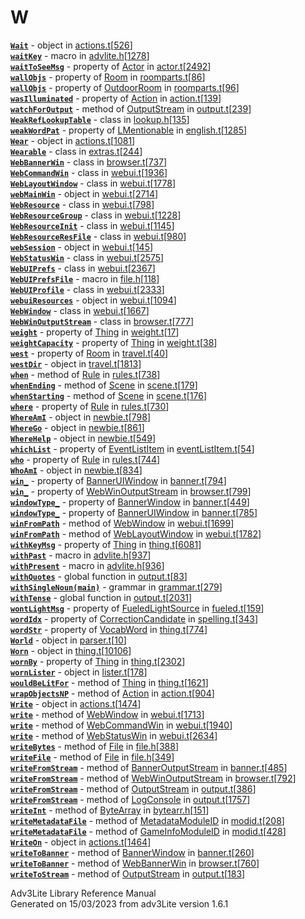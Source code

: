 ---
---
# W

[**`Wait`**](../object/Wait.html) - object in
[actions.t](../file/actions.t.html)\[[526](../source/actions.t.html#526)\]  
[**`waitKey`**](../file/advlite.h.html#waitKey) - macro in
[advlite.h](../file/advlite.h.html)\[[1278](../source/advlite.h.html#1278)\]  
[**`waitToSeeMsg`**](../object/Actor.html#waitToSeeMsg) - property of
[Actor](../object/Actor.html) in
[actor.t](../file/actor.t.html)\[[2492](../source/actor.t.html#2492)\]  
[**`wallObjs`**](../object/Room.html#wallObjs) - property of
[Room](../object/Room.html) in
[roomparts.t](../file/roomparts.t.html)\[[86](../source/roomparts.t.html#86)\]  
[**`wallObjs`**](../object/OutdoorRoom.html#wallObjs) - property of
[OutdoorRoom](../object/OutdoorRoom.html) in
[roomparts.t](../file/roomparts.t.html)\[[96](../source/roomparts.t.html#96)\]  
[**`wasIlluminated`**](../object/Action.html#wasIlluminated) - property
of [Action](../object/Action.html) in
[action.t](../file/action.t.html)\[[139](../source/action.t.html#139)\]  
[**`watchForOutput`**](../object/OutputStream.html#watchForOutput) -
method of [OutputStream](../object/OutputStream.html) in
[output.t](../file/output.t.html)\[[239](../source/output.t.html#239)\]  
[**`WeakRefLookupTable`**](../object/WeakRefLookupTable.html) - class in
[lookup.h](../file/lookup.h.html)\[[135](../source/lookup.h.html#135)\]  
[**`weakWordPat`**](../object/LMentionable.html#weakWordPat) - property
of [LMentionable](../object/LMentionable.html) in
[english.t](../file/english.t.html)\[[1285](../source/english.t.html#1285)\]  
[**`Wear`**](../object/Wear.html) - object in
[actions.t](../file/actions.t.html)\[[1081](../source/actions.t.html#1081)\]  
[**`Wearable`**](../object/Wearable.html) - class in
[extras.t](../file/extras.t.html)\[[244](../source/extras.t.html#244)\]  
[**`WebBannerWin`**](../object/WebBannerWin.html) - class in
[browser.t](../file/browser.t.html)\[[737](../source/browser.t.html#737)\]  
[**`WebCommandWin`**](../object/WebCommandWin.html) - class in
[webui.t](../file/webui.t.html)\[[1936](../source/webui.t.html#1936)\]  
[**`WebLayoutWindow`**](../object/WebLayoutWindow.html) - class in
[webui.t](../file/webui.t.html)\[[1778](../source/webui.t.html#1778)\]  
[**`webMainWin`**](../object/webMainWin.html) - object in
[webui.t](../file/webui.t.html)\[[2714](../source/webui.t.html#2714)\]  
[**`WebResource`**](../object/WebResource.html) - class in
[webui.t](../file/webui.t.html)\[[798](../source/webui.t.html#798)\]  
[**`WebResourceGroup`**](../object/WebResourceGroup.html) - class in
[webui.t](../file/webui.t.html)\[[1228](../source/webui.t.html#1228)\]  
[**`WebResourceInit`**](../object/WebResourceInit.html) - class in
[webui.t](../file/webui.t.html)\[[1145](../source/webui.t.html#1145)\]  
[**`WebResourceResFile`**](../object/WebResourceResFile.html) - class in
[webui.t](../file/webui.t.html)\[[980](../source/webui.t.html#980)\]  
[**`webSession`**](../object/webSession.html) - object in
[webui.t](../file/webui.t.html)\[[145](../source/webui.t.html#145)\]  
[**`WebStatusWin`**](../object/WebStatusWin.html) - class in
[webui.t](../file/webui.t.html)\[[2575](../source/webui.t.html#2575)\]  
[**`WebUIPrefs`**](../object/WebUIPrefs.html) - class in
[webui.t](../file/webui.t.html)\[[2367](../source/webui.t.html#2367)\]  
[**`WebUIPrefsFile`**](../file/file.h.html#WebUIPrefsFile) - macro in
[file.h](../file/file.h.html)\[[118](../source/file.h.html#118)\]  
[**`WebUIProfile`**](../object/WebUIProfile.html) - class in
[webui.t](../file/webui.t.html)\[[2333](../source/webui.t.html#2333)\]  
[**`webuiResources`**](../object/webuiResources.html) - object in
[webui.t](../file/webui.t.html)\[[1094](../source/webui.t.html#1094)\]  
[**`WebWindow`**](../object/WebWindow.html) - class in
[webui.t](../file/webui.t.html)\[[1667](../source/webui.t.html#1667)\]  
[**`WebWinOutputStream`**](../object/WebWinOutputStream.html) - class in
[browser.t](../file/browser.t.html)\[[777](../source/browser.t.html#777)\]  
[**`weight`**](../object/Thing.html#weight) - property of
[Thing](../object/Thing.html) in
[weight.t](../file/weight.t.html)\[[17](../source/weight.t.html#17)\]  
[**`weightCapacity`**](../object/Thing.html#weightCapacity) - property
of [Thing](../object/Thing.html) in
[weight.t](../file/weight.t.html)\[[38](../source/weight.t.html#38)\]  
[**`west`**](../object/Room.html#west) - property of
[Room](../object/Room.html) in
[travel.t](../file/travel.t.html)\[[40](../source/travel.t.html#40)\]  
[**`westDir`**](../object/westDir.html) - object in
[travel.t](../file/travel.t.html)\[[1813](../source/travel.t.html#1813)\]  
[**`when`**](../object/Rule.html#when) - method of
[Rule](../object/Rule.html) in
[rules.t](../file/rules.t.html)\[[738](../source/rules.t.html#738)\]  
[**`whenEnding`**](../object/Scene.html#whenEnding) - method of
[Scene](../object/Scene.html) in
[scene.t](../file/scene.t.html)\[[179](../source/scene.t.html#179)\]  
[**`whenStarting`**](../object/Scene.html#whenStarting) - method of
[Scene](../object/Scene.html) in
[scene.t](../file/scene.t.html)\[[176](../source/scene.t.html#176)\]  
[**`where`**](../object/Rule.html#where) - property of
[Rule](../object/Rule.html) in
[rules.t](../file/rules.t.html)\[[730](../source/rules.t.html#730)\]  
[**`WhereAmI`**](../object/WhereAmI.html) - object in
[newbie.t](../file/newbie.t.html)\[[798](../source/newbie.t.html#798)\]  
[**`WhereGo`**](../object/WhereGo.html) - object in
[newbie.t](../file/newbie.t.html)\[[861](../source/newbie.t.html#861)\]  
[**`WhereHelp`**](../object/WhereHelp.html) - object in
[newbie.t](../file/newbie.t.html)\[[549](../source/newbie.t.html#549)\]  
[**`whichList`**](../object/EventListItem.html#whichList) - property of
[EventListItem](../object/EventListItem.html) in
[eventListItem.t](../file/eventListItem.t.html)\[[54](../source/eventListItem.t.html#54)\]  
[**`who`**](../object/Rule.html#who) - property of
[Rule](../object/Rule.html) in
[rules.t](../file/rules.t.html)\[[744](../source/rules.t.html#744)\]  
[**`WhoAmI`**](../object/WhoAmI.html) - object in
[newbie.t](../file/newbie.t.html)\[[834](../source/newbie.t.html#834)\]  
[**`win_`**](../object/BannerUIWindow.html#win_) - property of
[BannerUIWindow](../object/BannerUIWindow.html) in
[banner.t](../file/banner.t.html)\[[794](../source/banner.t.html#794)\]  
[**`win_`**](../object/WebWinOutputStream.html#win_) - property of
[WebWinOutputStream](../object/WebWinOutputStream.html) in
[browser.t](../file/browser.t.html)\[[799](../source/browser.t.html#799)\]  
[**`windowType_`**](../object/BannerWindow.html#windowType_) - property
of [BannerWindow](../object/BannerWindow.html) in
[banner.t](../file/banner.t.html)\[[449](../source/banner.t.html#449)\]  
[**`windowType_`**](../object/BannerUIWindow.html#windowType_) -
property of [BannerUIWindow](../object/BannerUIWindow.html) in
[banner.t](../file/banner.t.html)\[[785](../source/banner.t.html#785)\]  
[**`winFromPath`**](../object/WebWindow.html#winFromPath) - method of
[WebWindow](../object/WebWindow.html) in
[webui.t](../file/webui.t.html)\[[1699](../source/webui.t.html#1699)\]  
[**`winFromPath`**](../object/WebLayoutWindow.html#winFromPath) - method
of [WebLayoutWindow](../object/WebLayoutWindow.html) in
[webui.t](../file/webui.t.html)\[[1782](../source/webui.t.html#1782)\]  
[**`withKeyMsg`**](../object/Thing.html#withKeyMsg) - property of
[Thing](../object/Thing.html) in
[thing.t](../file/thing.t.html)\[[6081](../source/thing.t.html#6081)\]  
[**`withPast`**](../file/advlite.h.html#withPast) - macro in
[advlite.h](../file/advlite.h.html)\[[937](../source/advlite.h.html#937)\]  
[**`withPresent`**](../file/advlite.h.html#withPresent) - macro in
[advlite.h](../file/advlite.h.html)\[[936](../source/advlite.h.html#936)\]  
[**`withQuotes`**](../file/output.t.html#withQuotes) - global function
in
[output.t](../file/output.t.html)\[[83](../source/output.t.html#83)\]  
[**`withSingleNoun(main)`**](../object/withSingleNoun(main).html) -
grammar in
[grammar.t](../file/grammar.t.html)\[[279](../source/grammar.t.html#279)\]  
[**`withTense`**](../file/output.t.html#withTense) - global function in
[output.t](../file/output.t.html)\[[2031](../source/output.t.html#2031)\]  
[**`wontLightMsg`**](../object/FueledLightSource.html#wontLightMsg) -
property of [FueledLightSource](../object/FueledLightSource.html) in
[fueled.t](../file/fueled.t.html)\[[159](../source/fueled.t.html#159)\]  
[**`wordIdx`**](../object/CorrectionCandidate.html#wordIdx) - property
of [CorrectionCandidate](../object/CorrectionCandidate.html) in
[spelling.t](../file/spelling.t.html)\[[343](../source/spelling.t.html#343)\]  
[**`wordStr`**](../object/VocabWord.html#wordStr) - property of
[VocabWord](../object/VocabWord.html) in
[thing.t](../file/thing.t.html)\[[774](../source/thing.t.html#774)\]  
[**`World`**](../object/World.html) - object in
[parser.t](../file/parser.t.html)\[[10](../source/parser.t.html#10)\]  
[**`Worn`**](../object/Worn.html) - object in
[thing.t](../file/thing.t.html)\[[10106](../source/thing.t.html#10106)\]  
[**`wornBy`**](../object/Thing.html#wornBy) - property of
[Thing](../object/Thing.html) in
[thing.t](../file/thing.t.html)\[[2302](../source/thing.t.html#2302)\]  
[**`wornLister`**](../object/wornLister.html) - object in
[lister.t](../file/lister.t.html)\[[178](../source/lister.t.html#178)\]  
[**`wouldBeLitFor`**](../object/Thing.html#wouldBeLitFor) - method of
[Thing](../object/Thing.html) in
[thing.t](../file/thing.t.html)\[[1621](../source/thing.t.html#1621)\]  
[**`wrapObjectsNP`**](../object/Action.html#wrapObjectsNP) - method of
[Action](../object/Action.html) in
[action.t](../file/action.t.html)\[[904](../source/action.t.html#904)\]  
[**`Write`**](../object/Write.html) - object in
[actions.t](../file/actions.t.html)\[[1474](../source/actions.t.html#1474)\]  
[**`write`**](../object/WebWindow.html#write) - method of
[WebWindow](../object/WebWindow.html) in
[webui.t](../file/webui.t.html)\[[1713](../source/webui.t.html#1713)\]  
[**`write`**](../object/WebCommandWin.html#write) - method of
[WebCommandWin](../object/WebCommandWin.html) in
[webui.t](../file/webui.t.html)\[[1940](../source/webui.t.html#1940)\]  
[**`write`**](../object/WebStatusWin.html#write) - method of
[WebStatusWin](../object/WebStatusWin.html) in
[webui.t](../file/webui.t.html)\[[2634](../source/webui.t.html#2634)\]  
[**`writeBytes`**](../object/File.html#writeBytes) - method of
[File](../object/File.html) in
[file.h](../file/file.h.html)\[[388](../source/file.h.html#388)\]  
[**`writeFile`**](../object/File.html#writeFile) - method of
[File](../object/File.html) in
[file.h](../file/file.h.html)\[[349](../source/file.h.html#349)\]  
[**`writeFromStream`**](../object/BannerOutputStream.html#writeFromStream) -
method of [BannerOutputStream](../object/BannerOutputStream.html) in
[banner.t](../file/banner.t.html)\[[485](../source/banner.t.html#485)\]  
[**`writeFromStream`**](../object/WebWinOutputStream.html#writeFromStream) -
method of [WebWinOutputStream](../object/WebWinOutputStream.html) in
[browser.t](../file/browser.t.html)\[[792](../source/browser.t.html#792)\]  
[**`writeFromStream`**](../object/OutputStream.html#writeFromStream) -
method of [OutputStream](../object/OutputStream.html) in
[output.t](../file/output.t.html)\[[386](../source/output.t.html#386)\]  
[**`writeFromStream`**](../object/LogConsole.html#writeFromStream) -
method of [LogConsole](../object/LogConsole.html) in
[output.t](../file/output.t.html)\[[1757](../source/output.t.html#1757)\]  
[**`writeInt`**](../object/ByteArray.html#writeInt) - method of
[ByteArray](../object/ByteArray.html) in
[bytearr.h](../file/bytearr.h.html)\[[151](../source/bytearr.h.html#151)\]  
[**`writeMetadataFile`**](../object/MetadataModuleID.html#writeMetadataFile) -
method of [MetadataModuleID](../object/MetadataModuleID.html) in
[modid.t](../file/modid.t.html)\[[208](../source/modid.t.html#208)\]  
[**`writeMetadataFile`**](../object/GameInfoModuleID.html#writeMetadataFile) -
method of [GameInfoModuleID](../object/GameInfoModuleID.html) in
[modid.t](../file/modid.t.html)\[[428](../source/modid.t.html#428)\]  
[**`WriteOn`**](../object/WriteOn.html) - object in
[actions.t](../file/actions.t.html)\[[1464](../source/actions.t.html#1464)\]  
[**`writeToBanner`**](../object/BannerWindow.html#writeToBanner) -
method of [BannerWindow](../object/BannerWindow.html) in
[banner.t](../file/banner.t.html)\[[260](../source/banner.t.html#260)\]  
[**`writeToBanner`**](../object/WebBannerWin.html#writeToBanner) -
method of [WebBannerWin](../object/WebBannerWin.html) in
[browser.t](../file/browser.t.html)\[[760](../source/browser.t.html#760)\]  
[**`writeToStream`**](../object/OutputStream.html#writeToStream) -
method of [OutputStream](../object/OutputStream.html) in
[output.t](../file/output.t.html)\[[183](../source/output.t.html#183)\]  

<div class="ftr">

Adv3Lite Library Reference Manual  
Generated on 15/03/2023 from adv3Lite version 1.6.1

</div>
